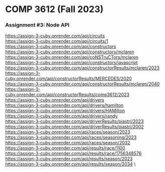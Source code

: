 # COMP 3612 (Fall 2023)
### Assignment #3: Node API

https://assign-3-cuby.onrender.com/api/circuits \
https://assign-3-cuby.onrender.com/api/circuits/1 \
https://assign-3-cuby.onrender.com/api/constructors \
https://assign-3-cuby.onrender.com/api/constructors/mclaren \
https://assign-3-cuby.onrender.com/api/coNSTruCTors/mclaren \
https://assign-3-cuby.onrender.com/api/constructors/javascript \
https://assign-3-cuby.onrender.com/api/constructorResults/mclaren/2023 \
https://assign-3-cuby.onrender.com/api/constructorResults/MERCEDES/2020 \
https://assign-3-cuby.onrender.com/api/constructorResults/mclaren/2040 \
https://assign-3-cuby.onrender.com/api/constructorResults/comp3612/2023 \
https://assign-3-cuby.onrender.com/api/drivers \
https://assign-3-cuby.onrender.com/api/drivers/hamilton \
https://assign-3-cuby.onrender.com/api/drivers/HAMilton \
https://assign-3-cuby.onrender.com/api/drivers/randy \
https://assign-3-cuby.onrender.com/api/driverResults/piastri/2023 \
https://assign-3-cuby.onrender.com/api/driverResults/piastri/2002 \
https://assign-3-cuby.onrender.com/api/races/season/2023 \
https://assign-3-cuby.onrender.com/api/races/seasoning/2023 \
https://assign-3-cuby.onrender.com/api/races/season/2032 \
https://assign-3-cuby.onrender.com/api/results/race/1100 \
https://assign-3-cuby.onrender.com/api/results/race/1756348576 \
https://assign-3-cuby.onrender.com/api/results/season/2023 \
https://assign-3-cuby.onrender.com/api/results/season/2034 \